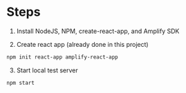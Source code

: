 # Steps

1. Install NodeJS, NPM, create-react-app, and Amplify SDK

2. Create react app (already done in this project)

```sh
npm init react-app amplify-react-app
```

3. Start local test server

```sh
npm start
```